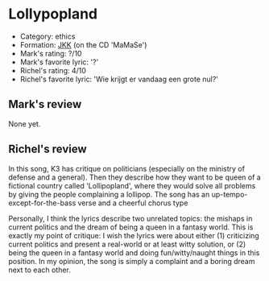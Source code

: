 # Lollypopland

 * Category: ethics
 * Formation: [JKK](Jkk.md) (on the CD 'MaMaSe')
 * Mark's rating: ?/10
 * Mark's  favorite lyric: '?'
 * Richel's rating: 4/10
 * Richel's favorite lyric: 'Wie krijgt er vandaag een grote nul?'

## Mark's review

None yet.

## Richel's review

In this song, K3 has critique on politicians (especially on the ministry
of defense and a general). Then they describe how they want to be queen
of a fictional country called 'Lollipopland', where they would solve all
problems by giving the people complaining a lollipop. The song has an
up-tempo-except-for-the-bass verse and a cheerful chorus type

Personally, I think the lyrics describe two unrelated topics: the
mishaps in current politics and the dream of being a queen in a fantasy
world. This is exactly my point of critique: I wish the lyrics were
about either (1) criticizing current politics and present a real-world
or at least witty solution, or (2) being the queen in a fantasy world
and doing fun/witty/naught things in this position. In my opinion, the
song is simply a complaint and a boring dream next to each other.
